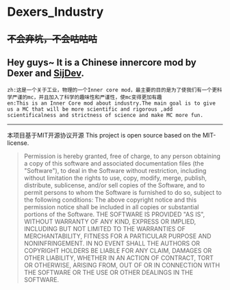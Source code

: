 # Dexers_Industry
~~不会弃坑，不会咕咕咕~~
---
Hey guys~ It is a **Chinese innercore mod** by Dexer and [SijDev](https://github.com/Sij-modpe). 
---
    zh:这是一个关于工业，物理的一个Inner core mod，最主要的目的是为了使我们有一个更科学严谨的mc，并且加入了科学的趣味性和严谨性，使mc变得更加有趣
    en:This is an Inner Core mod about industry.The main goal is to give us a MC that will be more scientific and rigorous ,add scientificalness and strictness of science and make MC more fun.
---
本项目基于MIT开源协议开源
This project is open source based on the MIT-license.
>Permission is hereby granted, free of charge, to any person obtaining a copy
of this software and associated documentation files (the "Software"), to deal
in the Software without restriction, including without limitation the rights
to use, copy, modify, merge, publish, distribute, sublicense, and/or sell
copies of the Software, and to permit persons to whom the Software is
furnished to do so, subject to the following conditions:
The above copyright notice and this permission notice shall be included in all
copies or substantial portions of the Software.
THE SOFTWARE IS PROVIDED "AS IS", WITHOUT WARRANTY OF ANY KIND, EXPRESS OR
IMPLIED, INCLUDING BUT NOT LIMITED TO THE WARRANTIES OF MERCHANTABILITY,
FITNESS FOR A PARTICULAR PURPOSE AND NONINFRINGEMENT. IN NO EVENT SHALL THE
AUTHORS OR COPYRIGHT HOLDERS BE LIABLE FOR ANY CLAIM, DAMAGES OR OTHER
LIABILITY, WHETHER IN AN ACTION OF CONTRACT, TORT OR OTHERWISE, ARISING FROM,
OUT OF OR IN CONNECTION WITH THE SOFTWARE OR THE USE OR OTHER DEALINGS IN THE
SOFTWARE.
